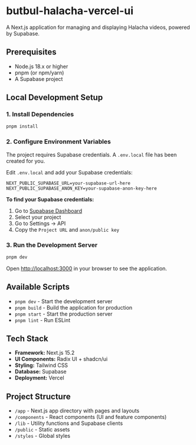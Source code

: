 # butbul-halacha-vercel-ui

A Next.js application for managing and displaying Halacha videos, powered by Supabase.

## Prerequisites

- Node.js 18.x or higher
- pnpm (or npm/yarn)
- A Supabase project

## Local Development Setup

### 1. Install Dependencies

```bash
pnpm install
```

### 2. Configure Environment Variables

The project requires Supabase credentials. A `.env.local` file has been created for you.

Edit `.env.local` and add your Supabase credentials:

```env
NEXT_PUBLIC_SUPABASE_URL=your-supabase-url-here
NEXT_PUBLIC_SUPABASE_ANON_KEY=your-supabase-anon-key-here
```

**To find your Supabase credentials:**

1. Go to [Supabase Dashboard](https://app.supabase.com)
2. Select your project
3. Go to Settings → API
4. Copy the `Project URL` and `anon/public key`

### 3. Run the Development Server

```bash
pnpm dev
```

Open [http://localhost:3000](http://localhost:3000) in your browser to see the application.

## Available Scripts

- `pnpm dev` - Start the development server
- `pnpm build` - Build the application for production
- `pnpm start` - Start the production server
- `pnpm lint` - Run ESLint

## Tech Stack

- **Framework:** Next.js 15.2
- **UI Components:** Radix UI + shadcn/ui
- **Styling:** Tailwind CSS
- **Database:** Supabase
- **Deployment:** Vercel

## Project Structure

- `/app` - Next.js app directory with pages and layouts
- `/components` - React components (UI and feature components)
- `/lib` - Utility functions and Supabase clients
- `/public` - Static assets
- `/styles` - Global styles